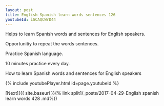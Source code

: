 ```yaml
---
layout: post
title: English Spanish learn words sentences 126 
youtubeId: iGCAQCWrD44
---
```

 
 
Helps to learn Spanish words and sentences for English speakers.

Opportunitiy to repeat the words sentences. 

Practice Spanish language. 
 
10 minutes practice every day. 
 
How to learn Spanish words and sentences for English speakers 
 
{% include youtubePlayer.html id=page.youtubeId %}
 
 
[Next]({{ site.baseurl }}{% link  split1/_posts/2017-04-29-English spanish learn words 428 .md%})
 
